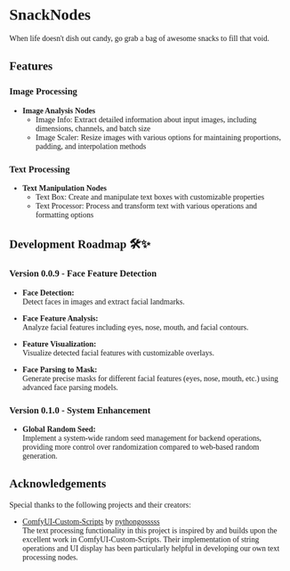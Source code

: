 <div style="font-family: 'Georgia', 'Times New Roman', Times, serif;">

# SnackNodes 🍿

When life doesn't dish out candy, go grab a bag of awesome snacks to fill that void. 

## Features 🎯

### Image Processing
- **Image Analysis Nodes** 🍿
  - Image Info: Extract detailed information about input images, including dimensions, channels, and batch size
  - Image Scaler: Resize images with various options for maintaining proportions, padding, and interpolation methods

### Text Processing
- **Text Manipulation Nodes** 🍿
  - Text Box: Create and manipulate text boxes with customizable properties
  - Text Processor: Process and transform text with various operations and formatting options

## Development Roadmap 🛠️✨

### Version 0.0.9 - Face Feature Detection
- **Face Detection:**  
  Detect faces in images and extract facial landmarks.

- **Face Feature Analysis:**  
  Analyze facial features including eyes, nose, mouth, and facial contours.

- **Feature Visualization:**  
  Visualize detected facial features with customizable overlays.

- **Face Parsing to Mask:**  
  Generate precise masks for different facial features (eyes, nose, mouth, etc.) using advanced face parsing models.

### Version 0.1.0 - System Enhancement
- **Global Random Seed:**  
  Implement a system-wide random seed management for backend operations, providing more control over randomization compared to web-based random generation.

## Acknowledgements 🙏

Special thanks to the following projects and their creators:

- [ComfyUI-Custom-Scripts](https://github.com/pythongosssss/ComfyUI-Custom-Scripts) by [pythongosssss](https://github.com/pythongosssss)  
  The text processing functionality in this project is inspired by and builds upon the excellent work in ComfyUI-Custom-Scripts. Their implementation of string operations and UI display has been particularly helpful in developing our own text processing nodes.
